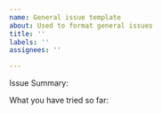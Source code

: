 ```yaml
---
name: General issue template
about: Used to format general issues
title: ''
labels: ''
assignees: ''

---
```


Issue Summary:

What you have tried so far:
